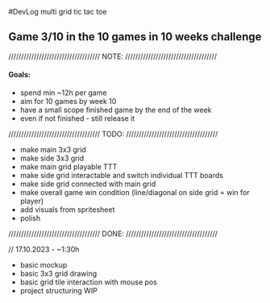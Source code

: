 #DevLog
multi grid tic tac toe

## Game 3/10 in the 10 games in 10 weeks challenge
////////////////////////////////////
              NOTE:
////////////////////////////////////
#### Goals:
- spend min ~12h per game
- aim for 10 games by week 10 
- have a small scope finished game by the end of the week
- even if not finished - still release it

////////////////////////////////////
              TODO:
////////////////////////////////////
- make main 3x3 grid
- make side 3x3 grid
- make main grid playable TTT
- make side grid interactable and switch individual TTT boards
- make side grid connected with main grid
- make overall game win condition (line/diagonal on side grid = win for player)
- add visuals from spritesheet
- polish

////////////////////////////////////
              DONE:
////////////////////////////////////

// 17.10.2023 - ~1:30h
- basic mockup
- basic 3x3 grid drawing
- basic grid tile interaction with mouse pos
- project structuring WIP

